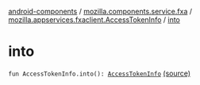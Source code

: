 [android-components](../../index.md) / [mozilla.components.service.fxa](../index.md) / [mozilla.appservices.fxaclient.AccessTokenInfo](index.md) / [into](./into.md)

# into

`fun AccessTokenInfo.into(): `[`AccessTokenInfo`](../../mozilla.components.concept.sync/-access-token-info/index.md) [(source)](https://github.com/mozilla-mobile/android-components/blob/master/components/service/firefox-accounts/src/main/java/mozilla/components/service/fxa/Types.kt#L16)